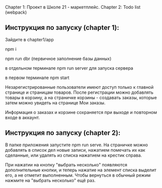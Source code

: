 Chapter 1: Проект в Школе 21 - маркетплейс.
Chapter 2: Todo list (webpack)

## Инструкция по запуску (chapter 1):

Зайдите в chapter1/app

npm i

npm run dbr (первичное заполнение базы данных)

в отдельном терминале npm run server для запуска сервера

в первом терминале npm start

Незарегистрированные пользователи имеют доступ только к главной странице и страницам товаров. После регистрации можно добавлять товары в корзину, а на страничке корзины - создавать заказы, которые затем можно увидеть на странице Мои заказы.

Информация о заказах и корзине сохраняется при выходе и повторном входе в аккаунт.

## Инструкция по запуску (chapter 2):

В папке приложения запустите npm run serve. На страничке можно добавлять в список дел новые записи, нажатием помечать их как сделанные, или удалять из списка нажатием на крестик справа.

При нажатии на кнопку "выбрать несколько" появляются дополнительные кнопки, и теперь нажатие на элемент списка выделит его, а не отметит выполненным. Чтобы вернуться в обычный режим нажмите на "выбрать несколько" ещё раз.
